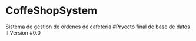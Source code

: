 # CoffeShopSystem
Sistema de gestion de ordenes de cafeteria
#Pryecto final de base de datos II
Version #0.0
